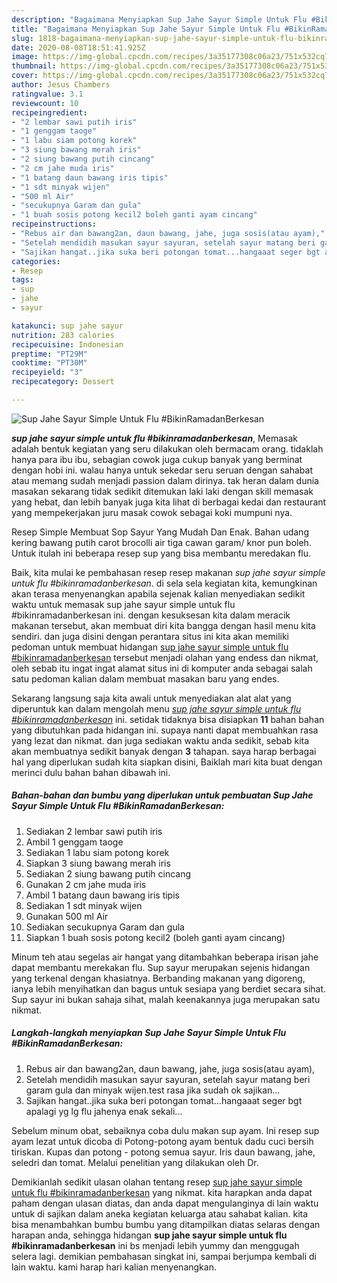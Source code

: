 ```yaml
---
description: "Bagaimana Menyiapkan Sup Jahe Sayur Simple Untuk Flu #BikinRamadanBerkesan Lezat"
title: "Bagaimana Menyiapkan Sup Jahe Sayur Simple Untuk Flu #BikinRamadanBerkesan Lezat"
slug: 1818-bagaimana-menyiapkan-sup-jahe-sayur-simple-untuk-flu-bikinramadanberkesan-lezat
date: 2020-08-08T18:51:41.925Z
image: https://img-global.cpcdn.com/recipes/3a35177308c06a23/751x532cq70/sup-jahe-sayur-simple-untuk-flu-bikinramadanberkesan-foto-resep-utama.jpg
thumbnail: https://img-global.cpcdn.com/recipes/3a35177308c06a23/751x532cq70/sup-jahe-sayur-simple-untuk-flu-bikinramadanberkesan-foto-resep-utama.jpg
cover: https://img-global.cpcdn.com/recipes/3a35177308c06a23/751x532cq70/sup-jahe-sayur-simple-untuk-flu-bikinramadanberkesan-foto-resep-utama.jpg
author: Jesus Chambers
ratingvalue: 3.1
reviewcount: 10
recipeingredient:
- "2 lembar sawi putih iris"
- "1 genggam taoge"
- "1 labu siam potong korek"
- "3 siung bawang merah iris"
- "2 siung bawang putih cincang"
- "2 cm jahe muda iris"
- "1 batang daun bawang iris tipis"
- "1 sdt minyak wijen"
- "500 ml Air"
- "secukupnya Garam dan gula"
- "1 buah sosis potong kecil2 boleh ganti ayam cincang"
recipeinstructions:
- "Rebus air dan bawang2an, daun bawang, jahe, juga sosis(atau ayam),"
- "Setelah mendidih masukan sayur sayuran, setelah sayur matang beri garam gula dan minyak wijen.test rasa jika sudah ok sajikan..."
- "Sajikan hangat..jika suka beri potongan tomat...hangaaat seger bgt apalagi yg lg flu jahenya enak sekali..."
categories:
- Resep
tags:
- sup
- jahe
- sayur

katakunci: sup jahe sayur 
nutrition: 283 calories
recipecuisine: Indonesian
preptime: "PT29M"
cooktime: "PT30M"
recipeyield: "3"
recipecategory: Dessert

---
```



![Sup Jahe Sayur Simple Untuk Flu #BikinRamadanBerkesan](https://img-global.cpcdn.com/recipes/3a35177308c06a23/751x532cq70/sup-jahe-sayur-simple-untuk-flu-bikinramadanberkesan-foto-resep-utama.jpg)

<b><i>sup jahe sayur simple untuk flu #bikinramadanberkesan</i></b>, Memasak adalah bentuk kegiatan yang seru dilakukan oleh bermacam orang. tidaklah hanya para ibu ibu, sebagian cowok juga cukup banyak yang berminat dengan hobi ini. walau hanya untuk sekedar seru seruan dengan sahabat atau memang sudah menjadi passion dalam dirinya. tak heran dalam dunia masakan sekarang tidak sedikit ditemukan laki laki dengan skill memasak yang hebat, dan lebih banyak juga kita lihat di berbagai kedai dan restaurant yang mempekerjakan juru masak cowok sebagai koki mumpuni nya.

Resep Simple Membuat Sop Sayur Yang Mudah Dan Enak. Bahan udang kering bawang putih carot brocolli air tiga cawan garam/ knor pun boleh. Untuk itulah ini beberapa resep sup yang bisa membantu meredakan flu.

Baik, kita mulai ke pembahasan resep resep makanan <i>sup jahe sayur simple untuk flu #bikinramadanberkesan</i>. di sela sela kegiatan kita, kemungkinan akan terasa menyenangkan apabila sejenak kalian menyediakan sedikit waktu untuk memasak sup jahe sayur simple untuk flu #bikinramadanberkesan ini. dengan kesuksesan kita dalam meracik makanan tersebut, akan membuat diri kita bangga dengan hasil menu kita sendiri. dan juga disini dengan perantara situs ini kita akan memiliki pedoman untuk membuat hidangan <u>sup jahe sayur simple untuk flu #bikinramadanberkesan</u> tersebut menjadi olahan yang endess dan nikmat, oleh sebab itu ingat ingat alamat situs ini di komputer anda sebagai salah satu pedoman kalian dalam membuat masakan baru yang endes.


Sekarang langsung saja kita awali untuk menyediakan alat alat yang diperuntuk kan dalam mengolah menu <u><i>sup jahe sayur simple untuk flu #bikinramadanberkesan</i></u> ini. setidak tidaknya bisa disiapkan <b>11</b> bahan bahan yang dibutuhkan pada hidangan ini. supaya nanti dapat membuahkan rasa yang lezat dan nikmat. dan juga sediakan waktu anda sedikit, sebab kita akan membuatnya sedikit banyak dengan <b>3</b> tahapan. saya harap berbagai hal yang diperlukan sudah kita siapkan disini, Baiklah mari kita buat dengan merinci dulu bahan bahan dibawah ini.

<!--inarticleads1-->

##### Bahan-bahan dan bumbu yang diperlukan untuk pembuatan Sup Jahe Sayur Simple Untuk Flu #BikinRamadanBerkesan:

1. Sediakan 2 lembar sawi putih iris
1. Ambil 1 genggam taoge
1. Sediakan 1 labu siam potong korek
1. Siapkan 3 siung bawang merah iris
1. Sediakan 2 siung bawang putih cincang
1. Gunakan 2 cm jahe muda iris
1. Ambil 1 batang daun bawang iris tipis
1. Sediakan 1 sdt minyak wijen
1. Gunakan 500 ml Air
1. Sediakan secukupnya Garam dan gula
1. Siapkan 1 buah sosis potong kecil2 (boleh ganti ayam cincang)


Minum teh atau segelas air hangat yang ditambahkan beberapa irisan jahe dapat membantu merekakan flu. Sup sayur merupakan sejenis hidangan yang terkenal dengan khasiatnya. Berbanding makanan yang digoreng, ianya lebih menyihatkan dan bagus untuk sesiapa yang berdiet secara sihat. Sup sayur ini bukan sahaja sihat, malah keenakannya juga merupakan satu nikmat. 

<!--inarticleads2-->

##### Langkah-langkah menyiapkan Sup Jahe Sayur Simple Untuk Flu #BikinRamadanBerkesan:

1. Rebus air dan bawang2an, daun bawang, jahe, juga sosis(atau ayam),
1. Setelah mendidih masukan sayur sayuran, setelah sayur matang beri garam gula dan minyak wijen.test rasa jika sudah ok sajikan...
1. Sajikan hangat..jika suka beri potongan tomat...hangaaat seger bgt apalagi yg lg flu jahenya enak sekali...


Sebelum minum obat, sebaiknya coba dulu makan sup ayam. Ini resep sup ayam lezat untuk dicoba di Potong-potong ayam bentuk dadu cuci bersih tiriskan. Kupas dan potong - potong semua sayur. Iris daun bawang, jahe, seledri dan tomat. Melalui penelitian yang dilakukan oleh Dr. 

Demikianlah sedikit ulasan olahan tentang resep <u>sup jahe sayur simple untuk flu #bikinramadanberkesan</u> yang nikmat. kita harapkan anda dapat paham dengan ulasan diatas, dan anda dapat mengulanginya di lain waktu untuk di sajikan dalam aneka kegiatan keluarga atau sahabat kalian. kita bisa menambahkan bumbu bumbu yang ditampilkan diatas selaras dengan harapan anda, sehingga hidangan <b>sup jahe sayur simple untuk flu #bikinramadanberkesan</b> ini bs menjadi lebih yummy dan menggugah selera lagi. demikian pembahasan singkat ini, sampai berjumpa kembali di lain waktu. kami harap hari kalian menyenangkan.
